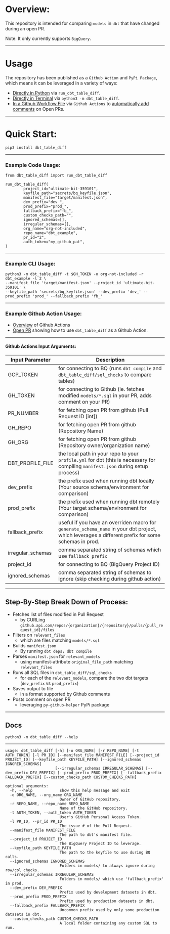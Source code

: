 # Overview:  
  
This repository is intended for comparing `models` in `dbt` that have changed during an open PR.  
  
Note: It only currently supports `BigQuery`.  
  
---  
  
# Usage
The repository has been published as a `Github Action` and `PyPi Package`, which means it can be leveraged in a variety of ways:  
- [Directly in Python](#example-code-usage) via `run_dbt_table_diff`.
- [Directly in Terminal](#example-cli-usage) via `python3 -m dbt_table_diff`.
- [In a Github Workflow File](https://github.com/org-not-included/dbt_example/blob/main/.github/workflows/main.yml) via `Github Actions` to [automatically add comments](https://github.com/org-not-included/dbt_example/pull/2) on Open PRs.
   
---  

# Quick Start:
```text
pip3 install dbt_table_diff
```

---
<a name="example_code_usage"></a>
### Example Code Usage:
```text
from dbt_table_diff import run_dbt_table_diff

run_dbt_table_diff(
        project_id="ultimate-bit-359101",
        keyfile_path="secrets/bq_keyfile.json",
        manifest_file="target/manifest.json",
        dev_prefix="dev_",
        prod_prefix="prod_",
        fallback_prefix="fb_",
        custom_checks_path="",
        ignored_schemas=[],
        irregular_schemas=[],
        org_name="org-not-included",
        repo_name="dbt_example",
        pr_id="2",
        auth_token="my_github_pat",
)
```
  
---
  
<a name="example_cli_usage"></a>
### Example CLI Usage:
```shell
python3 -m dbt_table_diff -t $GH_TOKEN -o org-not-included -r dbt_example -l 2 \
--manifest_file 'target/manifest.json' --project_id 'ultimate-bit-359101' \
--keyfile_path 'secrets/bq_keyfile.json' --dev_prefix 'dev_' --prod_prefix 'prod_' --fallback_prefix 'fb_'
```
  
---
  
<a name="example_github_action"></a>
### Example Github Action Usage:  
- [Overview](https://docs.github.com/en/actions/quickstart) of Github Actions
- [Open PR](https://github.com/org-not-included/dbt_example/pull/2) showing how to use `dbt_table_diff` as a Github Action.
  
---
  
#### Github Actions Input Arguments:
  
| Input Parameter   | Description                                                                                                                                        |  
|-------------------|----------------------------------------------------------------------------------------------------------------------------------------------------|
| GCP_TOKEN         | for connecting to BQ (runs `dbt compile` and `dbt_table_diff/sql_checks` to compare tables)                                                        |  
| GH_TOKEN          | for connecting to Github (ie. fetches modified `models/*.sql` in your PR, adds comment on your PR)                                                 |  
| PR_NUMBER         | for fetching open PR from github (Pull Request ID \[int\])                                                                                         |  
| GH_REPO           | for fetching open PR from github (Repository Name)                                                                                                 |  
| GH_ORG            | for fetching open PR from github (Repository owner/organization name)                                                                              |  
| DBT_PROFILE_FILE  | the local path in your repo to your `profile.yml` for dbt (this is necessary for compiling `manifest.json` during setup process)                   |  
| dev_prefix        | the prefix used when running dbt locally (Your source schema/environment for comparison)                                                           |  
| prod_prefix       | the prefix used when running dbt remotely (Your target schema/environment for comparison)                                                          |  
| fallback_prefix   | useful if you have an overriden macro for `generate_schema_name` in your dbt project, which leverages a different prefix for some schemas in prod. |  
| irregular_schemas | comma separated string of schemas which use `fallback_prefix`                                                                                      |  
| project_id        | for connecting to BQ (BigQuery Project ID)                                                                                                         |
| ignored_schemas   | comma separated string of schemas to ignore (skip checking during github action)                                                                   |  
  
---  
  
## Step-By-Step Break Down of Process:  
  
- Fetches list of files modified in Pull Request
  - by CURLing `github.api.com/repos/{organization}/{repository}/pulls/{pull_request_id}/files`
- Filters on `relevant_files`
  - which are files matching `models/*.sql`
- Builds `manifest.json`
  - By running `dbt deps; dbt compile`
- Parses `manifest.json` for `relevant_models`
  - using manifest-attribute `original_file_path` matching `relevant_files`
- Runs all SQL files in `dbt_table_diff/sql_checks`
  - for each of the `relevant_models`, compare the two dbt targets (`dev_prefix` vs `prod_prefix`)
- Saves output to file
  - in a format supported by Github comments
- Posts comment on open PR
  - leveraging `py-github-helper` PyPi package
  
---  
  
## Docs
```shell
python3 -m dbt_table_diff --help
```
  
---
  
```text
usage: dbt_table_diff [-h] [-o ORG_NAME] [-r REPO_NAME] [-t AUTH_TOKEN] [-l PR_ID] [--manifest_file MANIFEST_FILE] [--project_id PROJECT_ID] [--keyfile_path KEYFILE_PATH] [--ignored_schemas IGNORED_SCHEMAS]
                      [--irregular_schemas IRREGULAR_SCHEMAS] [--dev_prefix DEV_PREFIX] [--prod_prefix PROD_PREFIX] [--fallback_prefix FALLBACK_PREFIX] [--custom_checks_path CUSTOM_CHECKS_PATH]

optional arguments:
  -h, --help            show this help message and exit
  -o ORG_NAME, --org_name ORG_NAME
                        Owner of GitHub repository.
  -r REPO_NAME, --repo_name REPO_NAME
                        Name of the GitHub repository.
  -t AUTH_TOKEN, --auth_token AUTH_TOKEN
                        User's GitHub Personal Access Token.
  -l PR_ID, --pr_id PR_ID
                        The issue # of the Pull Request.
  --manifest_file MANIFEST_FILE
                        The path to dbt's manifest file.
  --project_id PROJECT_ID
                        The BigQuery Project ID to leverage.
  --keyfile_path KEYFILE_PATH
                        The path to the keyfile to use during BQ calls.
  --ignored_schemas IGNORED_SCHEMAS
                        Folders in models/ to always ignore during row/col checks.
  --irregular_schemas IRREGULAR_SCHEMAS
                        Folders in models/ which use 'fallback_prefix' in prod.
  --dev_prefix DEV_PREFIX
                        Prefix used by development datasets in dbt.
  --prod_prefix PROD_PREFIX
                        Prefix used by production datasets in dbt.
  --fallback_prefix FALLBACK_PREFIX
                        Uncommon prefix used by only some production datasets in dbt.
  --custom_checks_path CUSTOM_CHECKS_PATH
                        A local folder containing any custom SQL to run.
```

